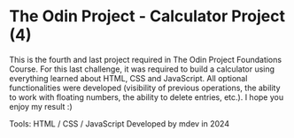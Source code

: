 # The Odin Project - Calculator Project (4)

This is the fourth and last project required in The Odin Project Foundations Course.
For this last challenge, it was required to build a calculator using everything learned about HTML, CSS and JavaScript. All optional functionalities were developed (visibility of previous operations, the ability to work with floating numbers, the ability to delete entries, etc.). 
I hope you enjoy my result :)

Tools: HTML / CSS / JavaScript
Developed by mdev in 2024
